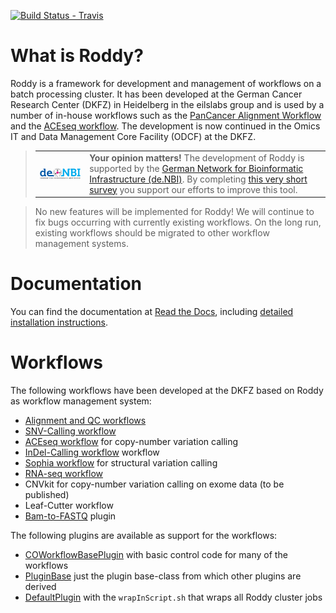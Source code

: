 [![Build Status - Travis](https://travis-ci.org/TheRoddyWMS/Roddy.svg?branch=master)](https://travis-ci.org/TheRoddyWMS/Roddy)
# What is Roddy? 

Roddy is a framework for development and management of workflows on a batch processing cluster. It has been developed at the German Cancer Research Center (DKFZ) in Heidelberg in the eilslabs group and is used by a number of in-house workflows such as the [PanCancer Alignment Workflow](https://github.com/DKFZ-ODCF/AlignmentAndQCWorkflows) and the [ACEseq workflow](https://github.com/eilslabs/ACEseqWorkflow). The development is now continued in the Omics IT and Data Management Core Facility (ODCF) at the DKFZ.

> <table><tr><td><a href="https://www.denbi.de/"><img src="docs/images/denbi.png" alt="de.NBI logo" width="300" align="left"></a></td><td><strong>Your opinion matters!</strong> The development of Roddy is supported by the <a href="https://www.denbi.de/">German Network for Bioinformatic Infrastructure (de.NBI)</a>. By completing <a href="https://www.surveymonkey.de/r/denbi-service?sc=hd-hub&tool=roddy">this very short survey</a> you support our efforts to improve this tool.</td></tr></table>

> No new features will be implemented for Roddy! We will continue to fix bugs occurring with currently existing workflows. On the long run, existing workflows should be migrated to other workflow management systems. 

# Documentation

You can find the documentation at [Read the Docs](http://roddy-documentation.readthedocs.io), including [detailed installation instructions](http://roddy-documentation.readthedocs.io/installationGuide.html).

# Workflows

The following workflows have been developed at the DKFZ based on Roddy as workflow management system:

  * [Alignment and QC workflows](https://github.com/DKFZ-ODCF/AlignmentAndQCWorkflows)
  * [SNV-Calling workflow](https://github.com/DKFZ-ODCF/SNVCallingWorkflow)
  * [ACEseq workflow](https://github.com/DKFZ-ODCF/ACEseqWorkflow) for copy-number variation calling
  * [InDel-Calling workflow](https://github.com/DKFZ-ODCF/IndelCallingWorkflow) workflow
  * [Sophia workflow](https://github.com/DKFZ-ODCF/SophiaWorkflow) for structural variation calling
  * [RNA-seq workflow](https://github.com/DKFZ-ODCF/RNAseqWorkflow)
  * CNVkit for copy-number variation calling on exome data (to be published)
  * Leaf-Cutter workflow
  * [Bam-to-FASTQ](https://github.com/TheRoddyWMS/BamToFastqPlugin) plugin
  
The following plugins are available as support for the workflows:

  * [COWorkflowBasePlugin](https://github.com/DKFZ-ODCF/COWorkflowsBasePlugin) with basic control code for many of the workflows
  * [PluginBase](https://github.com/TheRoddyWMS/Roddy-Base-Plugin) just the plugin base-class from which other plugins are derived
  * [DefaultPlugin](https://github.com/TheRoddyWMS/Roddy-Default-Plugin) with the `wrapInScript.sh` that wraps all Roddy cluster jobs
